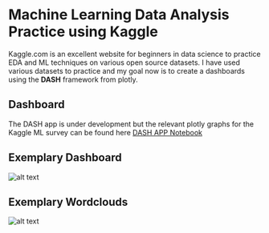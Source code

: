 # Machine Learning Data Analysis Practice using Kaggle

Kaggle.com is an excellent website for beginners in data science to practice EDA and ML techniques on various open source datasets. I have used various datasets to practice and my goal now is to create a dashboards using the **DASH** framework from plotly.

## Dashboard
The DASH app is under development but the relevant plotly graphs for the Kaggle ML survey can be found here
[DASH APP Notebook](http://nbviewer.jupyter.org/github/harisyammnv/Machine_learning_practice_kaggle/blob/166eee3068e3b3dd9cc27a53bdddeacb067430d8/kaggle_survey_analysis.ipynb)

## Exemplary Dashboard 
![alt text](https://github.com/harisyammnv/Machine_learning_practice_kaggle/blob/master/dashboard_example.PNG)

## Exemplary Wordclouds
![alt text](https://github.com/harisyammnv/Machine_learning_practice_kaggle/blob/master/NLP_word_clouds.png)
